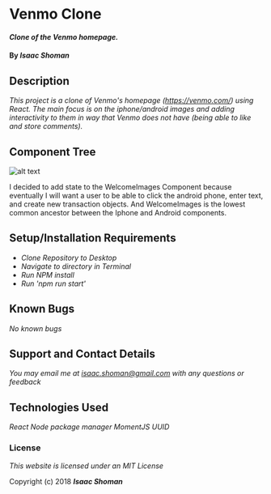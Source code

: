 # Venmo Clone

#### _Clone of the Venmo homepage._

#### By _**Isaac Shoman**_

## Description

_This project is a clone of Venmo's homepage (https://venmo.com/) using React. The main focus is on the iphone/android images and adding interactivity to them in way that Venmo does not have (being able to like and store comments)._


## Component Tree

![alt text](componentTree)

I decided to add state to the WelcomeImages Component because eventually I will want a user to be able to click the android phone, enter text, and create new transaction objects. And WelcomeImages is the lowest common ancestor between the Iphone and Android components. 

## Setup/Installation Requirements

* _Clone Repository to Desktop_
* _Navigate to directory in Terminal_
* _Run NPM install_
* _Run 'npm run start'_

## Known Bugs

_No known bugs_

## Support and Contact Details

_You may email me at isaac.shoman@gmail.com with any questions or feedback_

## Technologies Used

_React_
_Node package manager_
_MomentJS_
_UUID_

### License

*This website is licensed under an MIT License*

Copyright (c) 2018 **_Isaac Shoman_**
